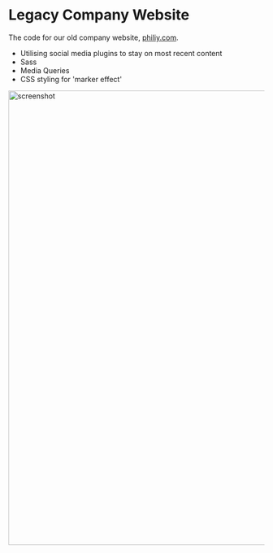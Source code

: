 # Legacy Company Website

The code for our old company website, [philiy.com](https://philiy.com/).

- Utilising social media plugins to stay on most recent content
- Sass
- Media Queries
- CSS styling for 'marker effect'

<img width="894" alt="screenshot" src="https://user-images.githubusercontent.com/19231569/213939463-01a3549a-b662-4b17-88d5-4dbaab3681ad.png">
